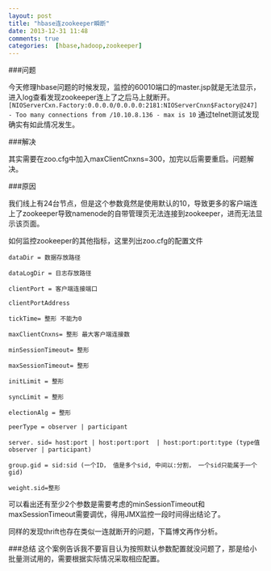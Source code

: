 ```yaml
---
layout: post
title: "hbase连zookeeper瞬断"
date: 2013-12-31 11:48
comments: true
categories:  [hbase,hadoop,zookeeper]
---
```


###问题

今天修理hbase问题的时候发现，监控的60010端口的master.jsp就是无法显示，进入log查看发现zookeeper连上了之后马上就断开。
` [NIOServerCxn.Factory:0.0.0.0/0.0.0.0:2181:NIOServerCnxn$Factory@247] - Too many connections from /10.10.8.136 - max is 10 `
通过telnet测试发现确实有如此情况发生。

<!-- more -->

###解决

其实需要在zoo.cfg中加入maxClientCnxns=300，加完以后需要重启。问题解决。

###原因

我们线上有24台节点，但是这个参数竟然是使用默认的10，导致更多的客户端连上了zookeeper导致namenode的自带管理页无法连接到zookeeper，进而无法显示该页面。



如何监控zookeeper的其他指标，这里列出zoo.cfg的配置文件
```
dataDir = 数据存放路径

dataLogDir = 日志存放路径

clientPort = 客户端连接端口

clientPortAddress

tickTime= 整形 不能为0

maxClientCnxns= 整形 最大客户端连接数

minSessionTimeout= 整形

maxSessionTimeout= 整形

initLimit = 整形

syncLimit = 整形

electionAlg = 整形

peerType = observer | participant

server. sid= host:port | host:port:port  | host:port:port:type (type值 observer | participant)

group.gid = sid:sid (一个ID， 值是多个sid, 中间以:分割， 一个sid只能属于一个gid)

weight.sid=整形
```
可以看出还有至少2个参数是需要考虑的minSessionTimeout和maxSessionTimeout需要调优，得用JMX监控一段时间得出结论了。

同样的发现thrift也存在类似一连就断开的问题，下篇博文再作分析。

###总结
这个案例告诉我不要盲目认为按照默认参数配置就没问题了，那是给小批量测试用的，需要根据实际情况采取相应配置。

